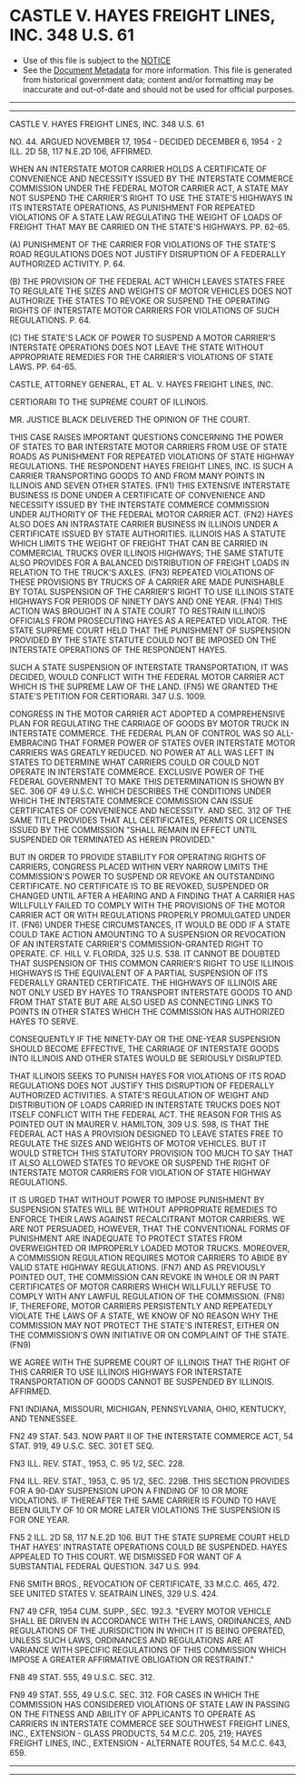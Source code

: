 ---
---

# CASTLE V. HAYES FREIGHT LINES, INC. 348 U.S. 61

* Use of this file is subject to the [NOTICE](https://github.com/publicdocs/notice/blob/master/NOTICE)
* See the [Document Metadata](../../../) for more information.
  This file is generated from historical government data; content and/or formatting may be inaccurate and out-of-date and should not be used for official purposes.

----------
----------

CASTLE V. HAYES FREIGHT LINES, INC. 348 U.S. 61

NO. 44.  ARGUED NOVEMBER 17, 1954 - DECIDED DECEMBER 6, 1954 - 2 ILL. 2D 58, 117 N.E.2D 106, AFFIRMED.

WHEN AN INTERSTATE MOTOR CARRIER HOLDS A CERTIFICATE OF CONVENIENCE AND NECESSITY ISSUED BY THE INTERSTATE COMMERCE COMMISSION UNDER THE FEDERAL MOTOR CARRIER ACT, A STATE MAY NOT SUSPEND THE CARRIER'S RIGHT TO USE THE STATE'S HIGHWAYS IN ITS INTERSTATE OPERATIONS, AS PUNISHMENT FOR REPEATED VIOLATIONS OF A STATE LAW REGULATING THE WEIGHT OF LOADS OF FREIGHT THAT MAY BE CARRIED ON THE STATE'S HIGHWAYS.  PP. 62-65.

(A)  PUNISHMENT OF THE CARRIER FOR VIOLATIONS OF THE STATE'S ROAD REGULATIONS DOES NOT JUSTIFY DISRUPTION OF A FEDERALLY AUTHORIZED ACTIVITY.  P. 64.

(B)  THE PROVISION OF THE FEDERAL ACT WHICH LEAVES STATES FREE TO REGULATE THE SIZES AND WEIGHTS OF MOTOR VEHICLES DOES NOT AUTHORIZE THE STATES TO REVOKE OR SUSPEND THE OPERATING RIGHTS OF INTERSTATE MOTOR CARRIERS FOR VIOLATIONS OF SUCH REGULATIONS.  P. 64.

(C)  THE STATE'S LACK OF POWER TO SUSPEND A MOTOR CARRIER'S INTERSTATE OPERATIONS DOES NOT LEAVE THE STATE WITHOUT APPROPRIATE REMEDIES FOR THE CARRIER'S VIOLATIONS OF STATE LAWS.  PP. 64-65.

CASTLE, ATTORNEY GENERAL, ET AL. V. HAYES FREIGHT LINES, INC.

CERTIORARI TO THE SUPREME COURT OF ILLINOIS.

MR. JUSTICE BLACK DELIVERED THE OPINION OF THE COURT.

THIS CASE RAISES IMPORTANT QUESTIONS CONCERNING THE POWER OF STATES TO BAR INTERSTATE MOTOR CARRIERS FROM USE OF STATE ROADS AS PUNISHMENT FOR REPEATED VIOLATIONS OF STATE HIGHWAY REGULATIONS.  THE RESPONDENT HAYES FREIGHT LINES, INC. IS SUCH A CARRIER TRANSPORTING GOODS TO AND FROM MANY POINTS IN ILLINOIS AND SEVEN OTHER STATES.  (FN1)  THIS EXTENSIVE INTERSTATE BUSINESS IS DONE UNDER A CERTIFICATE OF CONVENIENCE AND NECESSITY ISSUED BY THE INTERSTATE COMMERCE COMMISSION UNDER AUTHORITY OF THE FEDERAL MOTOR CARRIER ACT.  (FN2)  HAYES ALSO DOES AN INTRASTATE CARRIER BUSINESS IN ILLINOIS UNDER A CERTIFICATE ISSUED BY STATE AUTHORITIES.  ILLINOIS HAS A STATUTE WHICH LIMITS THE WEIGHT OF FREIGHT THAT CAN BE CARRIED IN COMMERCIAL TRUCKS OVER ILLINOIS HIGHWAYS; THE SAME STATUTE ALSO PROVIDES FOR A BALANCED DISTRIBUTION OF FREIGHT LOADS IN RELATION TO THE TRUCK'S AXLES.  (FN3) REPEATED VIOLATIONS OF THESE PROVISIONS BY TRUCKS OF A CARRIER ARE MADE PUNISHABLE BY TOTAL SUSPENSION OF THE CARRIER'S RIGHT TO USE ILLINOIS STATE HIGHWAYS FOR PERIODS OF NINETY DAYS AND ONE YEAR.  (FN4)  THIS ACTION WAS BROUGHT IN A STATE COURT TO RESTRAIN ILLINOIS OFFICIALS FROM PROSECUTING HAYES AS A REPEATED VIOLATOR.  THE STATE SUPREME COURT HELD THAT THE PUNISHMENT OF SUSPENSION PROVIDED BY THE STATE STATUTE COULD NOT BE IMPOSED ON THE INTERSTATE OPERATIONS OF THE RESPONDENT HAYES.

SUCH A STATE SUSPENSION OF INTERSTATE TRANSPORTATION, IT WAS DECIDED, WOULD CONFLICT WITH THE FEDERAL MOTOR CARRIER ACT WHICH IS THE SUPREME LAW OF THE LAND.  (FN5)  WE GRANTED THE STATE'S PETITION FOR CERTIORARI.  347 U.S. 1009.

CONGRESS IN THE MOTOR CARRIER ACT ADOPTED A COMPREHENSIVE PLAN FOR REGULATING THE CARRIAGE OF GOODS BY MOTOR TRUCK IN INTERSTATE COMMERCE.  THE FEDERAL PLAN OF CONTROL WAS SO ALL-EMBRACING THAT FORMER POWER OF STATES OVER INTERSTATE MOTOR CARRIERS WAS GREATLY REDUCED.  NO POWER AT ALL WAS LEFT IN STATES TO DETERMINE WHAT CARRIERS COULD OR COULD NOT OPERATE IN INTERSTATE COMMERCE.  EXCLUSIVE POWER OF THE FEDERAL GOVERNMENT TO MAKE THIS DETERMINATION IS SHOWN BY SEC. 306 OF 49 U.S.C. WHICH DESCRIBES THE CONDITIONS UNDER WHICH THE INTERSTATE COMMERCE COMMISSION CAN ISSUE CERTIFICATES OF CONVENIENCE AND NECESSITY.  AND SEC. 312 OF THE SAME TITLE PROVIDES THAT ALL CERTIFICATES, PERMITS OR LICENSES ISSUED BY THE COMMISSION "SHALL REMAIN IN EFFECT UNTIL SUSPENDED OR TERMINATED AS HEREIN PROVIDED."

BUT IN ORDER TO PROVIDE STABILITY FOR OPERATING RIGHTS OF CARRIERS, CONGRESS PLACED WITHIN VERY NARROW LIMITS THE COMMISSION'S POWER TO SUSPEND OR REVOKE AN OUTSTANDING CERTIFICATE.  NO CERTIFICATE IS TO BE REVOKED, SUSPENDED OR CHANGED UNTIL AFTER A HEARING AND A FINDING THAT A CARRIER HAS WILLFULLY FAILED TO COMPLY WITH THE PROVISIONS OF THE MOTOR CARRIER ACT OR WITH REGULATIONS PROPERLY PROMULGATED UNDER IT. (FN6)  UNDER THESE CIRCUMSTANCES, IT WOULD BE ODD IF A STATE COULD TAKE ACTION AMOUNTING TO A SUSPENSION OR REVOCATION OF AN INTERSTATE CARRIER'S COMMISSION-GRANTED RIGHT TO OPERATE.  CF. HILL V. FLORIDA, 325 U.S. 538.  IT CANNOT BE DOUBTED THAT SUSPENSION OF THIS COMMON CARRIER'S RIGHT TO USE ILLINOIS HIGHWAYS IS THE EQUIVALENT OF A PARTIAL SUSPENSION OF ITS FEDERALLY GRANTED CERTIFICATE.  THE HIGHWAYS OF ILLINOIS ARE NOT ONLY USED BY HAYES TO TRANSPORT INTERSTATE GOODS TO AND FROM THAT STATE BUT ARE ALSO USED AS CONNECTING LINKS TO POINTS IN OTHER STATES WHICH THE COMMISSION HAS AUTHORIZED HAYES TO SERVE.

CONSEQUENTLY IF THE NINETY-DAY OR THE ONE-YEAR SUSPENSION SHOULD BECOME EFFECTIVE, THE CARRIAGE OF INTERSTATE GOODS INTO ILLINOIS AND OTHER STATES WOULD BE SERIOUSLY DISRUPTED.

THAT ILLINOIS SEEKS TO PUNISH HAYES FOR VIOLATIONS OF ITS ROAD REGULATIONS DOES NOT JUSTIFY THIS DISRUPTION OF FEDERALLY AUTHORIZED ACTIVITIES.  A STATE'S REGULATION OF WEIGHT AND DISTRIBUTION OF LOADS CARRIED IN INTERSTATE TRUCKS DOES NOT ITSELF CONFLICT WITH THE FEDERAL ACT.  THE REASON FOR THIS AS POINTED OUT IN MAURER V. HAMILTON, 309 U.S. 598, IS THAT THE FEDERAL ACT HAS A PROVISION DESIGNED TO LEAVE STATES FREE TO REGULATE THE SIZES AND WEIGHTS OF MOTOR VEHICLES.  BUT IT WOULD STRETCH THIS STATUTORY PROVISION TOO MUCH TO SAY THAT IT ALSO ALLOWED STATES TO REVOKE OR SUSPEND THE RIGHT OF INTERSTATE MOTOR CARRIERS FOR VIOLATION OF STATE HIGHWAY REGULATIONS.

IT IS URGED THAT WITHOUT POWER TO IMPOSE PUNISHMENT BY SUSPENSION STATES WILL BE WITHOUT APPROPRIATE REMEDIES TO ENFORCE THEIR LAWS AGAINST RECALCITRANT MOTOR CARRIERS.  WE ARE NOT PERSUADED, HOWEVER, THAT THE CONVENTIONAL FORMS OF PUNISHMENT ARE INADEQUATE TO PROTECT STATES FROM OVERWEIGHTED OR IMPROPERLY LOADED MOTOR TRUCKS.  MOREOVER, A COMMISSION REGULATION REQUIRES MOTOR CARRIERS TO ABIDE BY VALID STATE HIGHWAY REGULATIONS.  (FN7)  AND AS PREVIOUSLY POINTED OUT, THE COMMISSION CAN REVOKE IN WHOLE OR IN PART CERTIFICATES OF MOTOR CARRIERS WHICH WILLFULLY REFUSE TO COMPLY WITH ANY LAWFUL REGULATION OF THE COMMISSION.  (FN8)  IF, THEREFORE, MOTOR CARRIERS PERSISTENTLY AND REPEATEDLY VIOLATE THE LAWS OF A STATE, WE KNOW OF NO REASON WHY THE COMMISSION MAY NOT PROTECT THE STATE'S INTEREST, EITHER ON THE COMMISSION'S OWN INITIATIVE OR ON COMPLAINT OF THE STATE.  (FN9)

WE AGREE WITH THE SUPREME COURT OF ILLINOIS THAT THE RIGHT OF THIS CARRIER TO USE ILLINOIS HIGHWAYS FOR INTERSTATE TRANSPORTATION OF GOODS CANNOT BE SUSPENDED BY ILLINOIS.  AFFIRMED.

FN1  INDIANA, MISSOURI, MICHIGAN, PENNSYLVANIA, OHIO, KENTUCKY, AND TENNESSEE.

FN2  49 STAT. 543.  NOW PART II OF THE INTERSTATE COMMERCE ACT, 54 STAT. 919, 49 U.S.C. SEC. 301 ET SEQ.

FN3  ILL. REV. STAT., 1953, C. 95 1/2, SEC. 228.

FN4  ILL. REV. STAT., 1953, C. 95 1/2, SEC. 229B.  THIS SECTION PROVIDES FOR A 90-DAY SUSPENSION UPON A FINDING OF 10 OR MORE VIOLATIONS.  IF THEREAFTER THE SAME CARRIER IS FOUND TO HAVE BEEN GUILTY OF 10 OR MORE LATER VIOLATIONS THE SUSPENSION IS FOR ONE YEAR.

FN5  2 ILL. 2D 58, 117 N.E.2D 106.  BUT THE STATE SUPREME COURT HELD THAT HAYES' INTRASTATE OPERATIONS COULD BE SUSPENDED.  HAYES APPEALED TO THIS COURT.  WE DISMISSED FOR WANT OF A SUBSTANTIAL FEDERAL QUESTION.  347 U.S. 994.

FN6  SMITH BROS., REVOCATION OF CERTIFICATE, 33 M.C.C. 465, 472.  SEE UNITED STATES V. SEATRAIN LINES, 329 U.S. 424.

FN7  49 CFR, 1954 CUM. SUPP., SEC. 192.3.  "EVERY MOTOR VEHICLE SHALL BE DRIVEN IN ACCORDANCE WITH THE LAWS, ORDINANCES, AND REGULATIONS OF THE JURISDICTION IN WHICH IT IS BEING OPERATED, UNLESS SUCH LAWS, ORDINANCES AND REGULATIONS ARE AT VARIANCE WITH SPECIFIC REGULATIONS OF THIS COMMISSION WHICH IMPOSE A GREATER AFFIRMATIVE OBLIGATION OR RESTRAINT."

FN8  49 STAT. 555, 49 U.S.C. SEC. 312.

FN9  49 STAT. 555, 49 U.S.C. SEC. 312.  FOR CASES IN WHICH THE COMMISSION HAS CONSIDERED VIOLATIONS OF STATE LAW IN PASSING ON THE FITNESS AND ABILITY OF APPLICANTS TO OPERATE AS CARRIERS IN INTERSTATE COMMERCE SEE SOUTHWEST FREIGHT LINES, INC., EXTENSION - GLASS PRODUCTS, 54 M.C.C. 205, 219; HAYES FREIGHT LINES, INC., EXTENSION - ALTERNATE ROUTES, 54 M.C.C. 643, 659.


----------
----------

